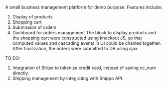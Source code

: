 A small business management platform for demo purpose. Features include:
1. Display of products
2. Shopping cart
3. Submission of orders
4. Dashboard for orders management
The block to display products and the shopping cart were constructed using knockout JS, so that computed values and cascading events in UI could be chained together. After finalization, the orders were submitted to DB using ajax.

TO DO:
1. Integration of Stripe to tokenize credit card, instead of saving cc_num directly.
2. Shipping management by integrating with Shippo API.
